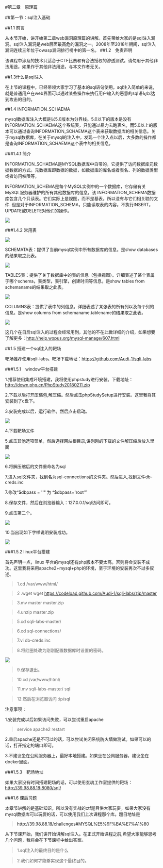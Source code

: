 <!--
author: maomao
date: 2019-01-21
title: 2.1 SQL注入基础篇
category: web安全入门
status: publish
summary:ql注入漏洞是web层面最高危的漏洞之一。2008年至2018年期间，sql注入漏洞连续三年位于owasp漏洞排行榜中的第一名。
-->

#第二章　原理篇

##第一节：sql注入基础

##1.1 前言

从本节开始，讲开始第二章web漏洞原理篇的讲解。首先带给大家的是sql注入漏洞。sql注入漏洞是web层面最高危的漏洞之一。2008年至2018年期间，sql注入漏洞连续三年位于owasp漏洞排行榜中的第一名。
##1.2　免责声明

该课程中涉及的技术只适合于CTF比赛和有合法授权的渗透测试。请勿用于其他非法用途，如果作于其他非法用途，与本文作者无关。

##1.3什么是sql注入

在上节的课程中，已经带领大家学习了基本的sql语句使用。sql注入简单的来说，就是普通用户在web界面可以通过某些操作来执行用户输入的恶意的sql语句以达到攻击的目的。

##1.4 INFORMATION_SCHAEMA

mysql数据库注入大概是以5.0版本为分界线。5.0以下的版本是没有INFORMATION_SCHAEMA这个系统表，只能通过暴力去跑表名，而5.0以上的版本可以通过查询INFORMATION_SCHAEMA这个表来获取数据库的相关信息。关于mysql数据库，在关于mysql的注入中，发现一个注入点以后，大多数的操作都是查询INFORMATION_SCHAEMA这个表中的相关信息。

###1.4.1 简介

INFORMATION_SCHAEMA是MYSQL数据库中自带的，它提供了访问数据库元数据数据的方式。元数据库即数据的数据，如数据库的库名或者表名、列的数据类型或者访问权限等。

INFORMATION_SCHEMA是每个MySQL实例中的一个数据库，它存储有关MySQL服务器维护的所有其他数据库的信息。该 INFORMATION_SCHEMA数据库包含几个只读表。它们实际上是视图，而不是基表，所以没有与它们相关联的文件.
但是对于INFORMATION_SCHEMA，只能读取表的内容，不执行INSERT， UPDATE或DELETE对他们的操作。

![](img/2.1/1.png)

###1.4.2 常用表

![](img/2.1/2.png)

SCHEMATA表：提供了当前mysql实例中所有数据库的信息。是show databases的结果取之此表。

![](img/2.1/3.png)

TABLES表：提供了关于数据库中的表的信息（包括视图）。详细表述了某个表属于哪个schema，表类型，表引擎，创建时间等信息。是show tables from schemaname的结果取之此表。

![](img/2.1/4.png)

COLUMNS表：提供了表中的列信息。详细表述了某张表的所有列以及每个列的信息。是show columns from schemaname.tablename的结果取之此表。

![](img/2.1/5.png)

这几个在日后sql注入的过程会经常用到，其他的不在此做详细的介绍，如果想要了解更多：http://help.wopus.org/mysql-manage/607.html

##1.5 搭建一个sql注入的靶场

靶场推荐使用sqli-labs。靶场下载地址：https://github.com/Audi-1/sqli-labs

###1.5.1　window平台搭建

1.推荐使用集成环境搭建，我将使用phpstudy进行安装。下载地址：http://down.php.cn/PhpStudy20180211.zip

2.下载以后打开压缩包,解压缩。然后点击phpStudySetup进行安装。这里我将其安装到了c盘下。

3.安装完成以后，运行软件。然后点击启动。

![](img/2.1/7.png)

4.下载靶场文件

5.点击其他选项菜单，然后选择网站根目录,讲刚刚的下载的文件解压缩后放入里面

![](img/2.1/8.png)

6.将解压缩后的文件重命名为sql

7.进入sql文件夹，找到名为sql-connections的文件夹。然后进入,找到文件db-creds.inc

7.修改“$dbpass = ''" 为 “$dbpass='root'” 

8.保存文件，然后在浏览器输入：127.0.0.1/sql访问即可。

9.点击第二个。

![](img/2.1/9.png)

10.当出现如下字样说明安装成功。

![](img/2.1/10.png)


###1.5.2 linux平台搭建

首先声明一点，linux 平台的mysql还有php版本不要太高。否则将会安装不成功。这里我将采用apache2+mysql+php的环境，至于环境的安装再次不过多叙述。

>1.cd  /var/www/html/

>2 .wget   wget https://codeload.github.com/Audi-1/sqli-labs/zip/master

>3.mv master master.zip

>4.unzip master.zip

>5.cd sqli-labs-master/

>6.cd sql-connections/

>7.vi db-creds.inc

>8.将红圈处改为刚刚配置数据库时设置的密码。

![](img/2.1/6.png)

>9.保存退出。

>10.cd /var/www/html/

>11.mv sqli-labs-master/ sql 

>12.然后在浏览器访问 :ip/sql　

注意事项：

1.安装完成以后如果访问失败，可以尝试重启apache

>service apache2 restart 

2.重启apache还是不可以的话，可以尝试关闭系统防火墙做测试。如果可以的话，打开指定的端口即可。

3.不建议坐在公网服务器上，最好本地搭建。如果坐在公网服务器，建议坐在docker里面。

###1.5.3　靶场地址

如果大家没有时间搭建靶场的话，可以使用玄魂工作室提供的靶场：http://39.98.88.18:8080/sql/

###1.6  课后习题

本章节讲解的是基础知识，所以没有实战的ctf题目供大家玩耍。如果大家没有mysql数据库可以玩耍的话，可以使用我们上次课程那个库。题目地址是

> http://39.98.88.18/challenges#MYSQL%E5%9F%BA%E7%A1%80

从下节课开始，我们讲开始讲解sql注入。在正式开始课程之前,希望大家能够思考几个问题，我将会在下节课程中给出答案。

>1.sql注入的最终目的是什么

>2.我们如何才能够实现这个最终目的。
